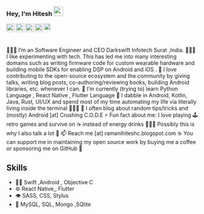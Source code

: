 ### Hey, I'm Hitesh <img src="https://media.giphy.com/media/hvRJCLFzcasrR4ia7z/giphy.gif" width="25px">
<a href="https://stackoverflow.com/users/5478736/ramani-hitesh">
  <img align="left" alt="Abhishek's Discord" width="22px" src="https://upload.wikimedia.org/wikipedia/commons/e/ef/Stack_Overflow_icon.svg" />
</a>
<a href="https://twitter.com/ramanihiteshc">
  <img align="left" alt="Ramani hitesh | Twitter" width="22px" src="https://raw.githubusercontent.com/peterthehan/peterthehan/master/assets/twitter.svg" />
</a>
<a href="https://www.linkedin.com/in/ramanihitesh/">
  <img align="left" alt="hitesh's LinkedIN" width="22px" src="https://raw.githubusercontent.com/peterthehan/peterthehan/master/assets/linkedin.svg" />
</a>
<a href="https://ramanihiteshc.blogspot.com/">
  <img align="left" alt="Abhishek's Spotify" width="22px" src="https://upload.wikimedia.org/wikipedia/commons/3/31/Blogger.svg" />
</a>

![](https://visitor-badge.glitch.me/badge?page_id=ramanihiteshc)

<br />

<!--
**RamaniHiteshc/RamaniHiteshc** is a ✨ _special_ ✨ repository because its `README.md` (this file) appears on your GitHub profile.

Here are some ideas to get you started
-->
👨🏻‍💻  I’m an Software Engineer and CEO Darkswift Infotech Surat ,India.
👨🏻‍🔬  I like experimenting with tech. This has led me into many interesting domains such as writing firmware code for custom wearable hardware and building mobile SDKs for enabling DSP on Android and iOS .
🤗  I love contributing to the open-source ecosystem and the community by giving talks, writing blog posts, co-authoring/reviewing books, building Android libraries, etc. whenever I can.
🌱  I’m currently (trying to) learn Python Language  , React Native , Flutter Language
💬  I dabble in Android, Kotlin, Java, Rust, UI/UX and spend most of my time automating my life via literally living inside the terminal 🤷🏻‍♂️
📝  I often blog about random tips/tricks and (mostly) Android [at] Crushing C.O.D.E
⚡️  Fun fact about me: I love playing 🕹 retro games and survive on ☕️ instead of energy drinks 🙇🏻‍♂️  Possibly this is why I also talk a lot 🤔
📫  Reach me [at] ramanihiteshc.blogspot.com
☕️  You can support me in maintaining my open source work by buying me a coffee or sponsoring me on GitHub 🤗

## Skills
- 👨‍💻 Swift ,Android , Objective C
- ⚙️ React Native,, Flutter
- 👁️ SASS, CSS, Stylus
- 💽 MySQL, SQL, Mongo ,SQlite

